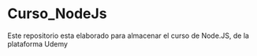 # Curso_NodeJs
Este repositorio esta elaborado para almacenar el curso de Node.JS, de la plataforma Udemy
